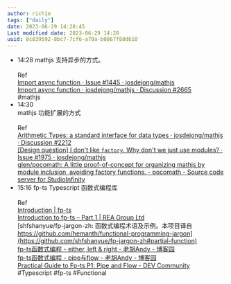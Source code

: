 ```yaml
---
author: rich1e
tags: ["daily"]
date: 2023-06-29 14:28:45
Last modified date: 2023-06-29 14:28
uuid: 8c839592-8bc7-7cf6-a70a-b0867f88d610
---
```


- 14:28 mathjs 支持异步的方式。<br><br>Ref<br>[Import async function · Issue #1445 · josdejong/mathjs](https://github.com/josdejong/mathjs/issues/1445)<br>[Import async function · josdejong/mathjs · Discussion #2665](https://github.com/josdejong/mathjs/discussions/2665)<br>#mathjs
- 14:30 <br>mathjs 功能扩展的方式<br><br>Ref<br>[Arithmetic Types: a standard interface for data types · josdejong/mathjs · Discussion #2212](https://github.com/josdejong/mathjs/discussions/2212)<br>[[Design question] I don't like `factory`. Why don't we just use modules? · Issue #1975 · josdejong/mathjs](https://github.com/josdejong/mathjs/issues/1975)<br>[glen/pocomath: A little proof-of-concept for organizing mathjs by module inclusion, avoiding factory functions. - pocomath - Source code server for StudioInfinity](https://code.studioinfinity.org/glen/pocomath)<br>
- 15:16 fp-ts Typescript 函数式编程库<br><br>Ref<br>[Introduction | fp-ts](https://gcanti.github.io/fp-ts/)<br>[Introduction to fp-ts – Part 1 | REA Group Ltd](https://www.rea-group.com/about-us/news-and-insights/blog/introduction-to-fp-ts-part-1/)<br>[shfshanyue/fp-jargon-zh: 函数式编程术语及示例。本项目译自 https://github.com/hemanth/functional-programming-jargon](https://github.com/shfshanyue/fp-jargon-zh#partial-function)<br>[fp-ts函数式编程 - either, left & right - 老胡Andy - 博客园](https://www.cnblogs.com/Andy1982/p/15401443.html)<br>[fp-ts函数式编程 - pipe与flow - 老胡Andy - 博客园](https://www.cnblogs.com/Andy1982/p/15395117.html)<br>[Practical Guide to Fp-ts P1: Pipe and Flow - DEV Community](https://dev.to/ryanleecode/practical-guide-to-fp-ts-pipe-and-flow-4e9n)<br>#Typescript #fp-ts #Functional